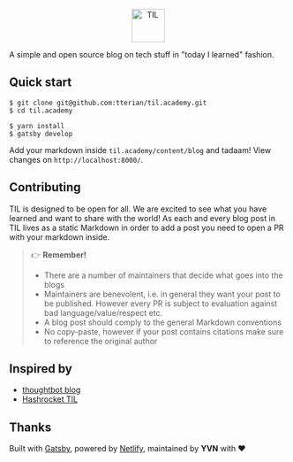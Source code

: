<p align="center">
  <img alt="TIL" src="https://github.com/tterian/til.academy/blob/master/content/assets/til-icon.png" width="60" />
</p>

A simple and open source blog on tech stuff in "today I learned" fashion.

## Quick start
```
$ git clone git@github.com:tterian/til.academy.git
$ cd til.academy

$ yarn install
$ gatsby develop
```
Add your markdown inside `til.academy/content/blog` and tadaam!
View changes on `http://localhost:8000/`.


## Contributing

TIL is designed to be open for all. We are excited to see what you have learned and want to share with the world!
As each and every blog post in TIL lives as a static Markdown in order to add a post you need to open a PR with your markdown inside.

> 👉 **Remember\!**
> * There are a number of maintainers that decide what goes into the blogs
> * Maintainers are benevolent, i.e. in general they want your post to be published. However every PR is subject to evaluation against bad language/value/respect etc.
> * A blog post should comply to the general Markdown conventions
> * No copy-paste, however if your post contains citations make sure to reference the original author

## Inspired by
- [thoughtbot blog](https://thoughtbot.com/blog)
- [Hashrocket TIL](https://til.hashrocket.com/)

## Thanks

Built with [Gatsby](https://www.gatsbyjs.org/), powered by [Netlify](https://www.netlify.com/), maintained by **YVN** with :heart:


